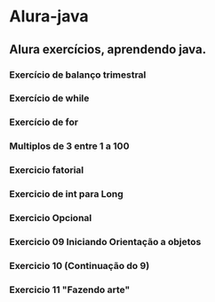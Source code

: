 ﻿# Alura-java

## Alura exercícios, aprendendo java.

### Exercício de balanço trimestral

### Exercício de while

### Exercício de for

### Multiplos de 3 entre 1 a 100

### Exercicio fatorial

### Exercicio de int para Long

### Exercicio Opcional

### Exercicio 09 Iniciando Orientação a objetos

### Exercicio 10 (Continuação do 9)

### Exercicio 11 "Fazendo arte"